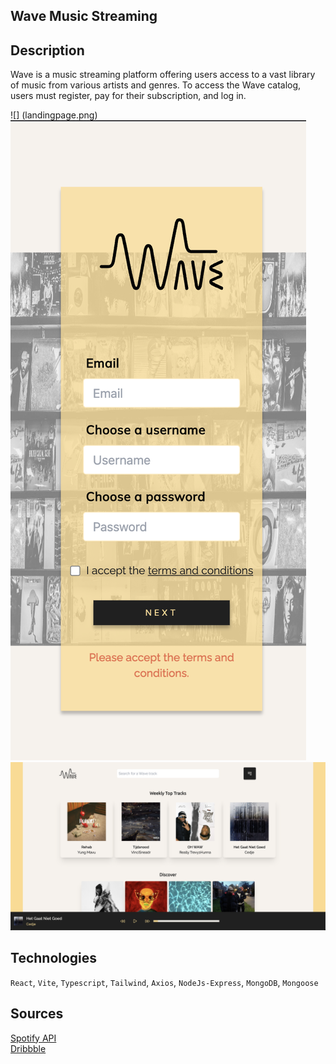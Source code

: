## Wave Music Streaming 

## Description

Wave is a music streaming platform offering users access to a vast library of music from various artists and genres. To access the Wave catalog, users must register, pay for their subscription, and log in.

![] (landingpage.png) 
![](subscribepage.png) 
<br>
![](mainpage.png) 

## Technologies

`React`, `Vite`, `Typescript`, `Tailwind`, `Axios`, `NodeJs-Express`, `MongoDB`, `Mongoose`

## Sources

[Spotify API ](https://developer.spotify.com/documentation/web-api/)
<br>
[Dribbble](https://dribbble.com/shots/15433063-Wave-Music-Streaming-Dashboard)

